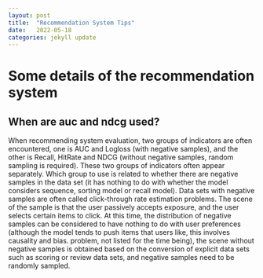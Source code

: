 ```yaml
---
layout: post
title:  "Recommendation System Tips"
date:   2022-05-18
categories: jekyll update
---
```


# Some details of the recommendation system

## When are auc and ndcg used?

When recommending system evaluation, two groups of indicators are often encountered, one is AUC and Logloss (with negative samples), and the other is Recall, HitRate and NDCG (without negative samples, random sampling is required). These two groups of indicators often appear separately. Which group to use is related to whether there are negative samples in the data set (it has nothing to do with whether the model considers sequence, sorting model or recall model). Data sets with negative samples are often called click-through rate estimation problems. The scene of the sample is that the user passively accepts exposure, and the user selects certain items to click. At this time, the distribution of negative samples can be considered to have nothing to do with user preferences (although the model tends to push items that users like, this involves causality and bias. problem, not listed for the time being), the scene without negative samples is obtained based on the conversion of explicit data sets such as scoring or review data sets, and negative samples need to be randomly sampled.




